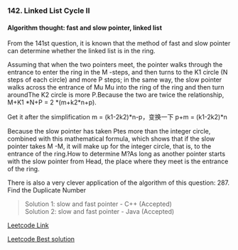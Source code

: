### 142. Linked List Cycle II  

#### Algorithm thought: fast and slow pointer, linked list

From the 141st question, it is known that the method of fast and slow pointer can determine whether the linked list is in the ring.

Assuming that when the two pointers meet, the pointer walks through the entrance to enter the ring in the M -steps, and then turns to the K1 circle (N steps of each circle) and more P steps; in the same way, the slow pointer walks across the entrance of Mu Mu into the ring of the ring and then turn aroundThe K2 circle is more P.Because the two are twice the relationship, M+K1 \*N+P = 2 \*(m+k2*n+p).

Get it after the simplification m = (k1-2k2)\*n-p，变换一下  p+m = (k1-2k2)\*n

Because the slow pointer has taken Ptes more than the integer circle, combined with this mathematical formula, which shows that if the slow pointer takes M -M, it will make up for the integer circle, that is, to the entrance of the ring.How to determine M?As long as another pointer starts with the slow pointer from Head, the place where they meet is the entrance of the ring.

There is also a very clever application of the algorithm of this question: 287. Find the Duplicate Number

> Solution 1: slow and fast pointer - C++ (Accepted)       
> Solution 2: slow and fast pointer - Java (Accepted)      

[Leetcode Link](https://leetcode.com/problems/linked-list-cycle-ii)        

[Leetcode Best solution](https://leetcode.com/problems/linked-list-cycle-ii/discuss/1701128/C%2B%2BJavaPython-Slow-and-Fast-oror-Image-Explanation-oror-Beginner-Friendly)       